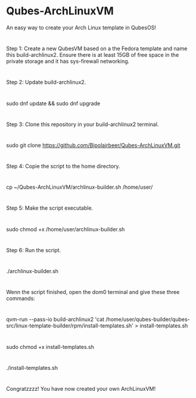 # Qubes-ArchLinuxVM
An easy way to create your Arch Linux template in QubesOS!
#	
#		
Step 1: 
Create a new QubesVM based on a the Fedora template and name this build-archlinux2. Ensure there is at least 15GB of free space in the private storage and it has sys-firewall networking.
#	
#	
Step 2: 
Update build-archlinux2.
#
sudo dnf update && sudo dnf upgrade
#
#				
Step 3:
Clone this repository in your build-archlinux2 terminal.
#		
sudo git clone https://github.com/Bipolairbeer/Qubes-ArchLinuxVM.git
#	
#			
Step 4:
Copie the script to the home directory.
#	
cp ~/Qubes-ArchLinuxVM/archlinux-builder.sh /home/user/
#	
#			
Step 5:
Make the script executable.
#	
sudo chmod +x /home/user/archlinux-builder.sh
#	
#			
Step 6:
Run the script.
#		
./archlinux-builder.sh
#	
#		
Wenn the script finished, open the dom0 terminal and give these three commands:
#		
qvm-run --pass-io build-archlinux2 'cat /home/user/qubes-builder/qubes-src/linux-template-builder/rpm/install-templates.sh' > install-templates.sh
#		
sudo chmod +x install-templates.sh
#		
./install-templates.sh
#	
#		
#	
Congratzzzz! You have now created your own ArchLinuxVM!
	
